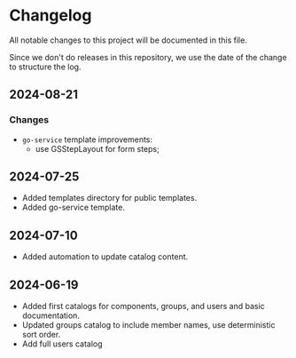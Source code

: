 # Changelog

All notable changes to this project will be documented in this file.

Since we don't do releases in this repository, we use the date of the
change to structure the log.

## 2024-08-21

### Changes

- `go-service` template improvements:
  - use GSStepLayout for form steps;

## 2024-07-25

- Added templates directory for public templates.
- Added go-service template.

## 2024-07-10

- Added automation to update catalog content.

## 2024-06-19

- Added first catalogs for components, groups, and users and basic documentation.
- Updated groups catalog to include member names, use deterministic sort order.
- Add full users catalog
